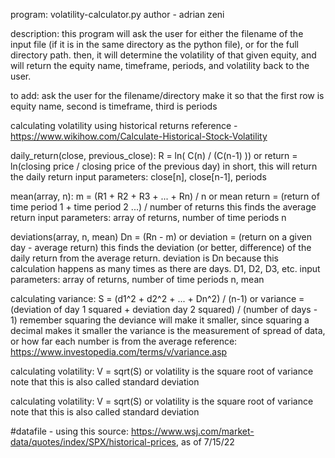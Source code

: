 program: volatility-calculator.py
author - adrian zeni

description:
this program will ask the user for either the filename of the input file (if it is in the same
directory as the python file), or for the full directory path. then, it will determine the volatility of that given equity, and will return the equity name, timeframe, periods, and volatility back to the user.

to add:
ask the user for the filename/directory
make it so that the 
    first row is equity name, 
    second is timeframe,
    third is periods


calculating volatility using historical returns
reference - https://www.wikihow.com/Calculate-Historical-Stock-Volatility

daily_return(close, previous_close):
R = ln( C(n) / (C(n-1) ))
or
return = ln(closing price / closing price of the previous day)
in short, this will return the daily return
input parameters: close[n], close[n-1], periods

mean(array, n):
m = (R1 + R2 + R3 + ... + Rn) / n
or 
mean return = (return of time period 1 + time period 2 ...) / number of returns
this finds the average return
input parameters: array of returns, number of time periods n

deviations(array, n, mean)
Dn = (Rn - m)
or 
deviation = (return on a given day - average return)
this finds the deviation (or better, difference) of the daily return from the average return.
deviation is Dn because this calculation happens as many times as there are days. D1, D2, D3, etc.
input parameters: array of returns, number of time periods n, mean

calculating variance:
S = (d1^2 + d2^2 + ... + Dn^2) / (n-1)
or
variance = (deviation of day 1 squared + deviation day 2 squared) / (number of days - 1)
remember squaring the deviance will make it smaller, since squaring a decimal makes it smaller
the variance is the measurement of spread of data, or how far each number is from the average
reference: https://www.investopedia.com/terms/v/variance.asp

calculating volatility:
V = sqrt(S)
or 
volatility is the square root of variance
note that this is also called standard deviation

calculating volatility:
V = sqrt(S)
or 
volatility is the square root of variance
note that this is also called standard deviation


#datafile - using this source: https://www.wsj.com/market-data/quotes/index/SPX/historical-prices, as of 7/15/22

















